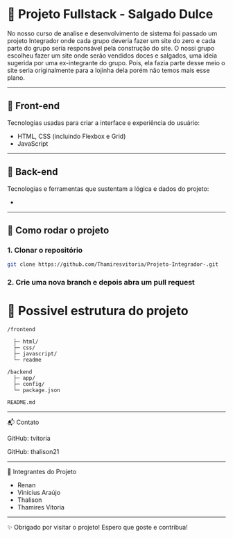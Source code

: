 # 🌟 Projeto Fullstack - Salgado Dulce

No nosso curso de analise e desenvolvimento de sistema foi passado
um projeto Integrador onde cada grupo deveria fazer um site do zero e cada parte do grupo seria responsável pela construção do site. 
O nossi grupo escolheu fazer um site onde serão vendidos doces e salgados, uma ideia sugerida por uma ex-integrante do grupo. Pois, ela fazia parte desse meio o site seria originalmente para a lojinha dela porém não temos mais esse plano.

---

## 🎨 Front-end

Tecnologias usadas para criar a interface e experiência do usuário:

- HTML, CSS (incluindo Flexbox e Grid)  
- JavaScript 

---

## 🔧 Back-end

Tecnologias e ferramentas que sustentam a lógica e dados do projeto:

- 

---

## 🚀 Como rodar o projeto

### 1. Clonar o repositório 
 ``` bash
 git clone https://github.com/Thamiresvitoria/Projeto-Integrador-.git
```

### 2. Crie uma nova branch e depois abra um pull request 

# 🌲 Possivel estrutura do projeto 

```
/frontend      

  ├─ html/
  ├─ css/
  ├─ javascript/
  └─ readme

/backend
  ├─ app/
  ├─ config/
  └─ package.json 
  
README.md
```
---

📬 Contato

GitHub: tvitoria 

GitHub: thalison21

---

👥 Integrantes do Projeto 

  - Renan
  - Vinícius Araújo
  - Thalison
  - Thamires Vitoria

 ---

✨ Obrigado por visitar o projeto! Espero que goste e contribua!
